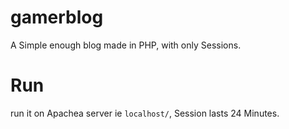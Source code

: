 # gamerblog
A Simple enough blog made in PHP, with only Sessions.
# Run
run it on Apachea server ie `localhost/`, Session lasts 24 Minutes.

